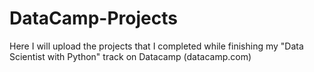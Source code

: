 # DataCamp-Projects
Here I will upload the projects that I completed while finishing my "Data Scientist with Python" track on Datacamp (datacamp.com)
